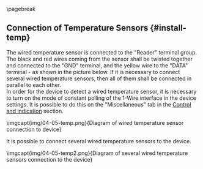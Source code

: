 \pagebreak

## Connection of Temperature Sensors {#install-temp}

The wired temperature sensor is connected to the "Reader" terminal group. The black and red wires coming from the sensor shall be twisted together and connected to the "GND" terminal, and the yellow wire to the "DATA" terminal - as shown in the picture below. If it is necessary to connect several wired temperature sensors, then all of them shall be connected in parallel to each other.   
In order for the device to detect a wired temperature sensor, it is necessary to turn on the mode of constant polling of the 1-Wire interface in the device settings. It is possible to do this on the "Miscellaneous" tab in the [Control and indication](#control-indication) section.

\imgcapt{img/04-05-temp.png}{Diagram of wired temperature sensor connection to device}

It is possible to connect several wired temperature sensors to the device.

\imgcapt{img/04-05-temp2.png}{Diagram of several wired temperature sensors connection to the device}
